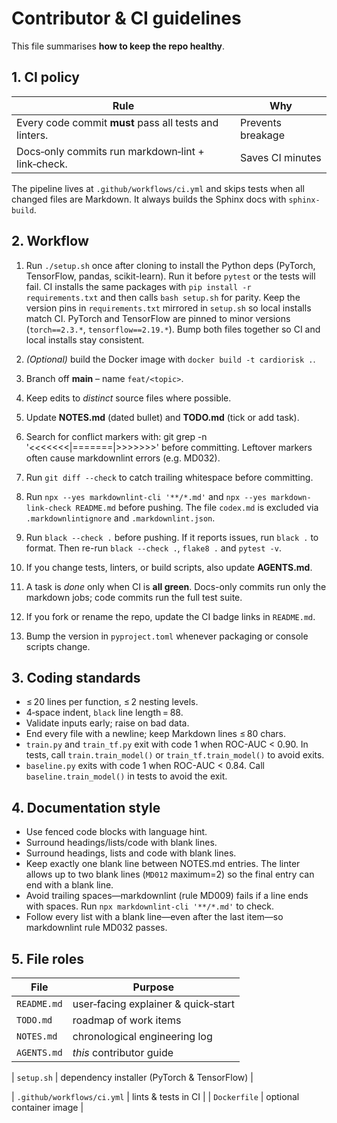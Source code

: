 # Contributor & CI guidelines

This file summarises **how to keep the repo healthy**.

## 1. CI policy

| Rule | Why |
|------|-----|
| Every code commit **must** pass all tests and linters. | Prevents breakage |
| Docs‑only commits run markdown‑lint + link‑check. | Saves CI minutes |

The pipeline lives at `.github/workflows/ci.yml` and skips tests when
all changed files are Markdown.
It always builds the Sphinx docs with `sphinx-build`.

## 2. Workflow

1. Run `./setup.sh` once after cloning to install the Python deps
   (PyTorch, TensorFlow, pandas, scikit-learn). Run it before `pytest`
   or the tests will fail. CI installs the same packages with
   `pip install -r requirements.txt` and then calls `bash setup.sh` for
   parity. Keep the version pins in `requirements.txt` mirrored in
   `setup.sh` so local installs match CI. PyTorch and TensorFlow are
   pinned to minor versions (`torch==2.3.*`, `tensorflow==2.19.*`). Bump
   both files together so CI and local installs stay consistent.
2. *(Optional)* build the Docker image with `docker build -t cardiorisk .`.
3. Branch off **main** – name `feat/<topic>`.
4. Keep edits to *distinct* source files where possible.
5. Update **NOTES.md** (dated bullet) and **TODO.md** (tick or add task).
6. Search for conflict markers with:
   git grep -n '<<<<<<<\|=======\|>>>>>>>'
   before committing. Leftover markers often cause markdownlint errors (e.g. MD032).
7. Run `git diff --check` to catch trailing whitespace before committing.

8. Run `npx --yes markdownlint-cli '**/*.md'` and
   `npx --yes markdown-link-check README.md` before pushing. The file
   `codex.md` is excluded via `.markdownlintignore` and `.markdownlint.json`.
9. Run `black --check .` before pushing.
   If it reports issues, run `black .` to format.
   Then re-run `black --check .`, `flake8 .` and `pytest -v`.
10. If you change tests, linters, or build scripts, also update **AGENTS.md**.
11. A task is *done* only when CI is **all green**.
    Docs-only commits run only the markdown jobs;
    code commits run the full test suite.
12. If you fork or rename the repo, update the CI badge links in `README.md`.
13. Bump the version in `pyproject.toml` whenever packaging or console scripts change.

## 3. Coding standards

* ≤ 20 lines per function, ≤ 2 nesting levels.
* 4‑space indent, `black` line length = 88.
* Validate inputs early; raise on bad data.
* End every file with a newline; keep Markdown lines ≤ 80 chars.
* `train.py` and `train_tf.py` exit with code 1 when ROC-AUC < 0.90.
  In tests, call `train.train_model()` or `train_tf.train_model()`
  to avoid exits.
* `baseline.py` exits with code 1 when ROC-AUC < 0.84.
  Call `baseline.train_model()` in tests to avoid the exit.

## 4. Documentation style

* Use fenced code blocks with language hint.
* Surround headings/lists/code with blank lines.
* Surround headings, lists and code with blank lines.
* Keep exactly one blank line between NOTES.md entries.
  The linter allows up to two blank lines (`MD012` maximum=2)
  so the final entry can end with a blank line.
* Avoid trailing spaces—markdownlint (rule MD009) fails if a line ends with spaces.
  Run `npx markdownlint-cli '**/*.md'` to check.
* Follow every list with a blank line—even after the last item—so
  markdownlint rule MD032 passes.

## 5. File roles

| File | Purpose |
|------|---------|
| `README.md` | user‑facing explainer & quick‑start |
| `TODO.md` | roadmap of work items |
| `NOTES.md` | chronological engineering log |
| `AGENTS.md` | *this* contributor guide |

| `setup.sh` | dependency installer (PyTorch & TensorFlow) |

| `.github/workflows/ci.yml` | lints & tests in CI |
| `Dockerfile` | optional container image |
